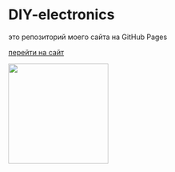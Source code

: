 <h1>DIY-electronics</h1>
<p>это репозиторий моего сайта на GitHub Pages</p>

<a href="https://diy-elecron1cs.github.io/DIY-electronics//index.html">перейти на сайт</a>

<img src="https://diy-elecron1cs.github.io/DIY-electronics/images/logo.png" width="200">